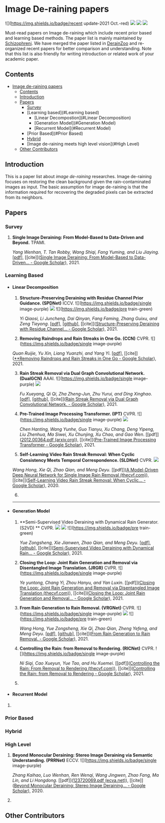 # Image De-raining papers

![](https://img.shields.io/badge/recent update-2021 Oct.-red) ![](https://img.shields.io/badge/PaperNumber-37-brightgreen) ![](https://img.shields.io/badge/PRs-Welcome-red) ![](https://img.shields.io/badge/Issues-Welcome-red) 

Must-read papers on Image de-raining which include recent prior based and learning based methods. The paper list is mainly maintained by  [Schizophreni](https://github.com/Schizophreni/). We have merged the paper listed in [DerainZoo](https://github.com/nnUyi/DerainZoo) and re-organized recent papers for better comparison and understanding.  Note that this list is also friendly for writing introduction or related work of your academic paper. 

## Contents

- [Image de-raining papers](#derainpapers)
  - [Contents](#contents)
  - [Introduction](#introduction)
  - [Papers](#papers)
    - [Survey](#Survey)
    - [Learning based](#Learning based)
      - [Linear Decompostion](#Linear Decomposition)
      - [Generation Model](#Generation Model)
      - [Recurrent Model](#Recurrent Model)
    - [Prior Based](#Prior Based)
    - [Hybrid](#hybrid)
    - [Image de-raining meets high level vision](#High Level)
  - [Other Contributors](#other-contributors)



## Introduction

This is a paper list about *image de-raining* researches. Image de-raining focuses on restoring the clean background given the rain-contaminated images as input. The basic assumption for image de-raining is that the information required for recovering the degraded pixels can be extracted from its neighbors.

## Papers

### Survey

1. **Single Image Deraining: From Model-Based to Data-Driven and Beyond.**  TPAMI. 

   *Yang Wenhan, T. Tan Robby, Wang Shiqi, Fang Yuming, and Liu Jiaying.*  [[pdf](https://arxiv.org/pdf/1912.07150.pdf)], [[cite]]([Single Image Deraining: From Model-Based to Data-Driven... - Google Scholar](https://scholar.google.com/scholar?hl=en&as_sdt=0%2C5&q=Single+Image+Deraining%3A+From+Model-Based+to+Data-Driven+and+Beyond&btnG=)), 2021. 

### Learning Based

- <h4>Linear Decomposition</h4>

  1. **Structure-Preserving Deraining with Residue Channel Prior Guidance. (SPDNet)** ICCV. ![](https://img.shields.io/badge/single image-purple) ![](https://img.shields.io/badge/project-blue) ![](https://img.shields.io/badge/pre train-green)

     *Yi Qiaosi, Li Juncheng, Dai Qinyan, Fang Faming, Zhang Guixu, and Zeng Tieyong*. [[pdf]](https://junchenglee.com/paper/ICCV_2021.pdf), [[github]](https://github.com/Joyies/SPDNet), [[cite]]([Structure-Preserving Deraining with Residue Channel... - Google Scholar](https://scholar.google.com/scholar?hl=en&as_sdt=0%2C5&q=Structure-Preserving+Deraining+with+Residue+Channel+Prior+Guidance&btnG=)), 2021.

  2.  **Removing Raindrops and Rain Streaks in One Go. (CCN)** CVPR. ![](https://img.shields.io/badge/single image-purple)

     *Quan Ruijie, Yu Xin, Liang Yuanzhi, and Yang Yi*. [[pdf]](https://openaccess.thecvf.com/content/CVPR2021/papers/Quan_Removing_Raindrops_and_Rain_Streaks_in_One_Go_CVPR_2021_paper.pdf), [[cite]]([**Removing Raindrops and Rain Streaks in One Go - Google Scholar](https://scholar.google.com/scholar?hl=en&as_sdt=0%2C5&q=**Removing+Raindrops+and+Rain+Streaks+in+One+Go&btnG=)), 2021.

  3. **Rain Streak Removal via Dual Graph Convolutional Network. (DualGCN)** AAAI. ![](https://img.shields.io/badge/single image-purple) ![](https://img.shields.io/badge/project-blue)

     *Fu Xueyang, Qi Qi, Zha Zheng-Jun, Zhu Yurui, and Ding Xinghao*. [[pdf]](https://www.aaai.org/AAAI21Papers/AAAI-228.FuXY.pdf), [[github]](https://xueyangfu.github.io/paper/2021/AAAI/code.zip), [[cite]]([Rain Streak Removal via Dual Graph Convolutional Network. - Google Scholar](https://scholar.google.com/scholar?hl=en&as_sdt=0%2C5&q=Rain+Streak+Removal+via+Dual+Graph+Convolutional+Network.&btnG=)), 2021. 

  4. **Pre-Trained Image Processing Transformer. (IPT)** CVPR. ![](https://img.shields.io/badge/single image-purple) ![](https://img.shields.io/badge/transformer-black)

     *Chen Hanting, Wang Yunhe, Guo Tianyu, Xu Chang, Deng Yipeng, Liu Zhenhua, Ma Siwei, Xu Chunjing, Xu Chao, and Gao Wen*. [[pdf]]([2012.00364.pdf (arxiv.org)](https://arxiv.org/pdf/2012.00364.pdf)), [[cite]]([Pre-Trained Image Processing Transformer - Google Scholar](https://scholar.google.com/scholar?hl=en&as_sdt=0%2C5&q=Pre-Trained+Image+Processing+Transformer&btnG=)), 2021.

  5.  **Self-Learning Video Rain Streak Removal: When Cyclic Consistency Meets Temporal Correspondence. (SLDNet)** CVPR. ![](https://img.shields.io/badge/video-orange)

     *Wang Hong, Xie Qi, Zhao Qian, and Meng Deyu*. [[pdf]]([A Model-Driven Deep Neural Network for Single Image Rain Removal (thecvf.com)](https://openaccess.thecvf.com/content_CVPR_2020/papers/Wang_A_Model-Driven_Deep_Neural_Network_for_Single_Image_Rain_Removal_CVPR_2020_paper.pdf)), [[cite]]([Self-Learning Video Rain Streak Removal: When Cyclic... - Google Scholar](https://scholar.google.com/scholar?hl=en&as_sdt=0%2C5&q=Self-Learning+Video+Rain+Streak+Removal%3A+When+Cyclic+Consistency+Meets+Temporal+Correspondence.&btnG=)), 2020.
     
  6. 

     ****

- <h4> Generation Model</h4>

  1. **Semi-Supervised Video Deraining with Dynamical Rain Generator. (S2VD) ** CVPR. ![](https://img.shields.io/badge/video-orange) ![](https://img.shields.io/badge/project-blue) ![](https://img.shields.io/badge/pre train-green) 

     *Yue Zongsheng, Xie Jianwen, Zhao Qian, and Meng Deyu*. [[pdf]](https://openaccess.thecvf.com/content/CVPR2021/papers/Yue_Semi-Supervised_Video_Deraining_With_Dynamical_Rain_Generator_CVPR_2021_paper.pdf), [[github]](https://github.com/zsyOAOA/S2VD), [[cite]]([Semi-Supervised Video Deraining with Dynamical Rain... - Google Scholar](https://scholar.google.com/scholar?hl=en&as_sdt=0%2C5&q=Semi-Supervised+Video+Deraining+with+Dynamical+Rain+Generator&btnG=)), 2021.

  2. **Closing the Loop: Joint Rain Generation and Removal via Disentangled Image Translation. (JRGR)** CVPR. ![](https://img.shields.io/badge/single image-purple)

     *Ye yuntong, Chang Yi, Zhou Hanyu, and Yan Luxin*. [[pdf]]([Closing the Loop: Joint Rain Generation and Removal via Disentangled Image Translation (thecvf.com)](https://openaccess.thecvf.com/content/CVPR2021/papers/Ye_Closing_the_Loop_Joint_Rain_Generation_and_Removal_via_Disentangled_CVPR_2021_paper.pdf)), [[cite]]([Closing the Loop: Joint Rain Generation and Removal... - Google Scholar](https://scholar.google.com/scholar?hl=en&as_sdt=0%2C5&q=Closing+the+Loop%3A+Joint+Rain+Generation+and+Removal+via+Disentangled+Image+Translation&btnG=)), 2021.

  3. **From Rain Generation to Rain Removal. (VRGNet)** CVPR. ![](https://img.shields.io/badge/single image-purple) ![](https://img.shields.io/badge/project-blue) ![](https://img.shields.io/badge/pre train-green) 

     *Wang Hong, Yue Zongsheng, Xie Qi, Zhao Qian, Zheng Yefeng, and Meng Deyu*. [[pdf]](https://openaccess.thecvf.com/content/CVPR2021/papers/Ni_Controlling_the_Rain_From_Removal_to_Rendering_CVPR_2021_paper.pdf), [[github]](https://github.com/hongwang01/VRGNet), [[cite]]([From Rain Generation to Rain Removal. - Google Scholar](https://scholar.google.com/scholar?hl=en&as_sdt=0%2C5&q=From+Rain+Generation+to+Rain+Removal.+&btnG=)), 2021.

  4. **Controlling the Rain: from Removal to Rendering. (RICNet)** CVPR. ![](https://img.shields.io/badge/single image-purple)

     *Ni Siqi, Cao Xueyun, Yue Tao, and Hu Xuemei*. [[pdf]]([Controlling the Rain: From Removal to Rendering (thecvf.com)](https://openaccess.thecvf.com/content/CVPR2021/papers/Ni_Controlling_the_Rain_From_Removal_to_Rendering_CVPR_2021_paper.pdf)), [[cite]]([Controlling the Rain: from Removal to Rendering - Google Scholar](https://scholar.google.com/scholar?hl=en&as_sdt=0%2C5&q=Controlling+the+Rain%3A+from+Removal+to+Rendering&btnG=)), 2021.

  5. 

- <h4>Recurrent Model</h4>

1. 

### Prior Based

### Hybrid

### High Level

1. **Beyond Monocular Deraining: Stereo Image Deraining via Semantic Understanding. (PRRNet)** ECCV. ![](https://img.shields.io/badge/single image-purple)

   *Zhang  Kaihao, Luo Wenhan, Ren Wenqi, Wang Jingwen, Zhao Fang, Ma Lin, and Li Hongdong*. [[pdf]]([123720069.pdf (ecva.net)](https://www.ecva.net/papers/eccv_2020/papers_ECCV/papers/123720069.pdf)), [[cite]]([Beyond Monocular Deraining: Stereo Image Deraining... - Google Scholar](https://scholar.google.com/scholar?hl=en&as_sdt=0%2C5&q=Beyond+Monocular+Deraining%3A+Stereo+Image+Deraining+via+Semantic+Understanding&btnG=)), 2020.

2. 




## Other Contributors

